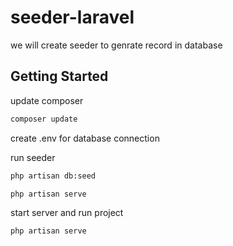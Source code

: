 # seeder-laravel
we will create seeder to genrate record in database

## Getting Started

update composer 

```bash
composer update
```

create .env for database connection 

run seeder
```bash
php artisan db:seed
```

```bash
php artisan serve
```
start server and run project 

```bash
php artisan serve
```
